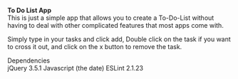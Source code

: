 __To Do List App__<br>
This is just a simple app that allows you to create a To-Do-List without having to deal with other complicated features that most apps come with.

Simply type in your tasks and click add,  Double click on the task if you want to cross it out, and click on the x button to remove the task.  

Dependencies<br>
jQuery 3.5.1
Javascript (the date)
ESLint 2.1.23



